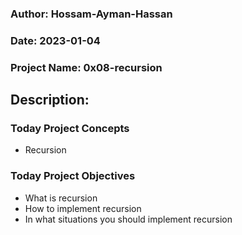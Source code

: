 ### Author: Hossam-Ayman-Hassan
### Date: 2023-01-04
### Project Name: 0x08-recursion
## Description: 

### Today Project Concepts

- Recursion
### Today Project Objectives

- What is recursion
- How to implement recursion
- In what situations you should implement recursion

